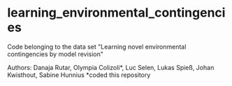 # learning_environmental_contingencies
Code belonging to the data set "Learning novel environmental contingencies by model revision"

Authors: Danaja Rutar, Olympia Colizoli*, Luc Selen, Lukas Spieß, Johan Kwisthout, Sabine Hunnius
*coded this repository
